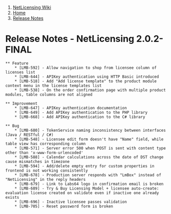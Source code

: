 1.  [NetLicensing Wiki](index.html)
2.  [Home](Home_11010214.html)
3.  [Release Notes](Release-Notes_11010240.html)

<span id="title-text"> Release Notes - NetLicensing 2.0.2-FINAL </span>
=======================================================================


    ** Feature
        * [LMB-592] - Allow navigation to shop from licensee column of licenses list
        * [LMB-644] - APIKey authentication using HTTP Basic introduced
        * [LMB-518] - Add "Add license template" to the product module context menu in the license templates list
        * [LMB-538] - On the order confirmation page with multiple product modules, table columns are not aligned
     
    ** Improvement
        * [LMB-647] - APIKey authentication documentation
        * [LMB-649] - Add APIKey authentication to the PHP library
        * [LMB-668] - Add APIKey authentication to the C# library
     
    ** Bug
        * [LMB-680] - TokenService naming inconsistency between interfaces (Java / RESTful / C#)
        * [LMB-548] - Licensee edit form doesn't have "Name" field, while table view has corresponding column
        * [LMB-571] - Server error 500 when POST is sent with content type other than 'x-www-form-urlencoded'
        * [LMB-588] - Calendar calculations across the date of DST change cause mismatches in timezone
        * [LMB-594] - Add/delete empty entry for custom properties in frontend is not working consistently
        * [LMB-678] - Production server responds with "LmBox" instead of "NetLicensing" in the reply headers
        * [LMB-679] - Link to Labs64 logo in confirmation email is broken
        * [LMB-689] - Try & Buy Licensing Model + licensee auto-create: evaluation license created on validate even if inactive one already exists
        * [LMB-696] - Inactive licensee passes validation
        * [LMB-705] - Reset password form is broken


